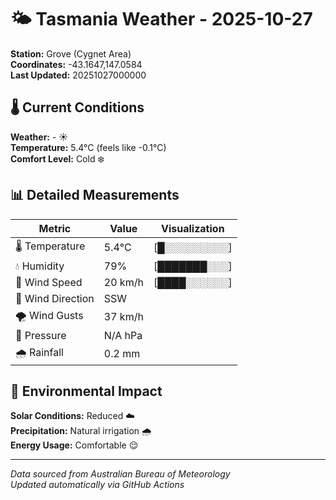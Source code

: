 # 🌤️ Tasmania Weather - 2025-10-27

**Station:** Grove (Cygnet Area)  
**Coordinates:** -43.1647,147.0584  
**Last Updated:** 20251027000000

## 🌡️ Current Conditions

**Weather:** - ☀️  
**Temperature:** 5.4°C (feels like -0.1°C)  
**Comfort Level:** Cold ❄️

## 📊 Detailed Measurements

| Metric | Value | Visualization |
|--------|-------|---------------|
| 🌡️ Temperature | 5.4°C | [█░░░░░░░░░] |
| 💧 Humidity | 79% | [███████░░░] |
| 💨 Wind Speed | 20 km/h | [████░░░░░░] |
| 🧭 Wind Direction | SSW | |
| 🌪️ Wind Gusts | 37 km/h | |
| 🔽 Pressure | N/A hPa | |
| 🌧️ Rainfall | 0.2 mm | |

## 🌱 Environmental Impact

**Solar Conditions:** Reduced ☁️  
**Precipitation:** Natural irrigation 🌧️  
**Energy Usage:** Comfortable 😌

---
*Data sourced from Australian Bureau of Meteorology*  
*Updated automatically via GitHub Actions*
